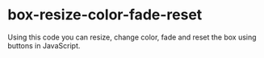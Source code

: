 # box-resize-color-fade-reset
Using this code you can resize, change color, fade and reset the box using buttons in JavaScript.
